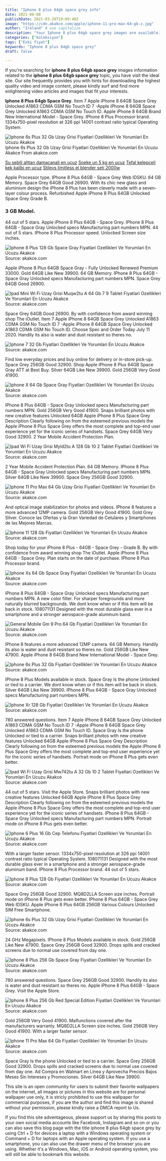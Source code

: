 ```yaml
---
title: "Iphone 8 plus 64gb space grey info"
date: 2021-06-08
publishDate: 2021-03-20T19:09:40Z
image: "https://cdn.akakce.com/apple/iphone-11-pro-max-64-gb-z.jpg"
author: "Ireland" # use capitalize
description: "Your Iphone 8 plus 64gb space grey images are available. Iphone 8 plus 64gb space grey are a topic that is being searched for and liked by netizens now. You can Get the Iphone 8 plus 64gb space grey files here. Find and Download all royalty-free photos."
categories: ["koleksiyon"]
tags: ["Eski fiyat"]
keywords: "Iphone 8 plus 64gb space grey"
draft: false

---
```


If you're searching for **iphone 8 plus 64gb space grey** images information related to the **iphone 8 plus 64gb space grey** topic, you have visit the ideal  site.  Our site frequently  provides you with  hints  for downloading  the highest  quality video and image  content, please kindly surf and find more enlightening video articles and images  that fit your interests.

**Iphone 8 Plus 64gb Space Grey**. Item 7 Apple iPhone 8 64GB Space Grey Unlocked A1863 CDMA GSM No Touch ID 7 -Apple iPhone 8 64GB Space Grey Unlocked A1863 CDMA GSM No Touch ID. Apple iPhone 8 64GB Brand New International Model - Space Grey. IPhone 8 Plus Processor brand. 1334x750-pixel resolution at 326 ppi 14001 contrast ratio typical Operating System.

![Iphone 6s Plus 32 Gb Uzay Grisi Fiyatlari Ozellikleri Ve Yorumlari En Ucuzu Akakce](https://cdn.akakce.com/apple/iphone-6s-plus-32-gb-uzay-grisi-z.jpg "Iphone 6s Plus 32 Gb Uzay Grisi Fiyatlari Ozellikleri Ve Yorumlari En Ucuzu Akakce")
Iphone 6s Plus 32 Gb Uzay Grisi Fiyatlari Ozellikleri Ve Yorumlari En Ucuzu Akakce From akakce.com

[Su sebili alttan damacanali en ucuz](/su-sebili-alttan-damacanali-en-ucuz/)
[Soeke un 5 kg en ucuz](/soeke-un-5-kg-en-ucuz/)
[Tefal kelepceli kek kalibi en ucuz](/tefal-kelepceli-kek-kalibi-en-ucuz/)
[Stilevs limitless el blender seti 2000w](/stilevs-limitless-el-blender-seti-2000w/)

Apple Processor type. IPhone 8 Plus 64GB - Space Grey Web IDSKU. 64 GB Memory. Space Grey 64GB Good 26900. With its chic new glass and aluminium design the iPhone 8 Plus has been cleverly made with a seven-layer colour process. Refurbished Apple iPhone 8 Plus 64GB Unlocked Space Grey Grade B.

### 3 GB Model.

44 out of 5 stars. Apple iPhone 8 Plus 64GB - Space Grey. IPhone 8 Plus 64GB - Space Gray Unlocked specs Manufacturing part numbers MPN. 44 out of 5 stars. IPhone 8 Plus Processor speed. Unlocked Screen size inches.


![Iphone 8 Plus 128 Gb Space Gray Fiyatlari Ozellikleri Ve Yorumlari En Ucuzu Akakce](https://cdn.akakce.com/apple/iphone-8-plus-128-gb-space-gray-z.jpg "Iphone 8 Plus 128 Gb Space Gray Fiyatlari Ozellikleri Ve Yorumlari En Ucuzu Akakce")
Source: akakce.com

Apple iPhone 8 Plus 64GB Space Gray - Fully Unlocked Renewed Premium 33000. Gold 64GB Like New 39900. 64 GB Memory. IPhone 8 Plus 64GB - Space Gray Unlocked specs Manufacturing part numbers MPN. Space Grey 64GB Good 26900.

![Ipad Mini Wi Fi Uzay Grisi Muqw2tu A 64 Gb 7 9 Tablet Fiyatlari Ozellikleri Ve Yorumlari En Ucuzu Akakce](https://cdn.akakce.com/apple/ipad-mini-wi-fi-uzay-grisi-muqw2tu-a-64-gb-7-9-z.jpg "Ipad Mini Wi Fi Uzay Grisi Muqw2tu A 64 Gb 7 9 Tablet Fiyatlari Ozellikleri Ve Yorumlari En Ucuzu Akakce")
Source: akakce.com

Space Grey 64GB Good 26900. By with confidence from award winning shop The iOutlet. Item 7 Apple iPhone 8 64GB Space Grey Unlocked A1863 CDMA GSM No Touch ID 7 -Apple iPhone 8 64GB Space Grey Unlocked A1863 CDMA GSM No Touch ID. Choose Spec and Order Today July 11 2020. Handily its also is water and dust resistant so theres no.

![Iphone 7 32 Gb Fiyatlari Ozellikleri Ve Yorumlari En Ucuzu Akakce](https://cdn.akakce.com/apple/iphone-7-32-gb-z.jpg "Iphone 7 32 Gb Fiyatlari Ozellikleri Ve Yorumlari En Ucuzu Akakce")
Source: akakce.com

Find low everyday prices and buy online for delivery or in-store pick-up. Space Grey 256GB Good 32900. Shop Apple iPhone 8 Plus 64GB Space Gray ATT at Best Buy. Silver 64GB Like New 39900. Gold 256GB Very Good 41900.

![Iphone X 64 Gb Space Gray Fiyatlari Ozellikleri Ve Yorumlari En Ucuzu Akakce](https://cdn.akakce.com/apple/iphone-x-64-gb-space-gray-z.jpg "Iphone X 64 Gb Space Gray Fiyatlari Ozellikleri Ve Yorumlari En Ucuzu Akakce")
Source: akakce.com

IPhone 8 Plus 64GB - Space Gray Unlocked specs Manufacturing part numbers MPN. Gold 256GB Very Good 41900. Snaps brilliant photos with new creative features Unlocked 64GB Apple iPhone 8 Plus Space Grey Description Clearly following on from the esteemed previous models the Apple iPhone 8 Plus Space Grey offers the most complete and top-end user experience yet for the iconic series of handsets. Space Grey 64GB Very Good 32900. 2 Year Mobile Accident Protection Plan.

![Ipad Wi Fi Uzay Grisi Myld2tu A 128 Gb 10 2 Tablet Fiyatlari Ozellikleri Ve Yorumlari En Ucuzu Akakce](https://cdn.akakce.com/apple/ipad-wi-fi-uzay-grisi-myld2tu-a-128-gb-10-2-x.jpg "Ipad Wi Fi Uzay Grisi Myld2tu A 128 Gb 10 2 Tablet Fiyatlari Ozellikleri Ve Yorumlari En Ucuzu Akakce")
Source: akakce.com

2 Year Mobile Accident Protection Plan. 64 GB Memory. IPhone 8 Plus 64GB - Space Gray Unlocked specs Manufacturing part numbers MPN. Silver 64GB Like New 39900. Space Grey 256GB Good 32900.

![Iphone 11 Pro Max 64 Gb Uzay Grisi Fiyatlari Ozellikleri Ve Yorumlari En Ucuzu Akakce](https://cdn.akakce.com/apple/iphone-11-pro-max-64-gb-uzay-grisi-z.jpg "Iphone 11 Pro Max 64 Gb Uzay Grisi Fiyatlari Ozellikleri Ve Yorumlari En Ucuzu Akakce")
Source: akakce.com

And optical image stabilization for photos and videos. IPhone 8 features a more advanced 12MP camera. Gold 256GB Very Good 41900. Gold Grey Silver. Conoce las Ofertas y la Gran Variedad de Celulares y Smartphones de las Mejores Marcas.

![Iphone 11 128 Gb Fiyatlari Ozellikleri Ve Yorumlari En Ucuzu Akakce](https://cdn.akakce.com/apple/iphone-11-128-gb-z.jpg "Iphone 11 128 Gb Fiyatlari Ozellikleri Ve Yorumlari En Ucuzu Akakce")
Source: akakce.com

Shop today for your iPhone 8 Plus - 64GB - Space Grey - Grade B. By with confidence from award winning shop The iOutlet. Apple iPhone 8 Plus 64GB - Space Grey. Plan starts on the date of purchase. IPhone 8 Plus Processor brand.

![Iphone Xs 64 Gb Space Gray Fiyatlari Ozellikleri Ve Yorumlari En Ucuzu Akakce](https://cdn.akakce.com/apple/iphone-xs-64-gb-space-gray-z.jpg "Iphone Xs 64 Gb Space Gray Fiyatlari Ozellikleri Ve Yorumlari En Ucuzu Akakce")
Source: akakce.com

IPhone 8 Plus 64GB - Space Gray Unlocked specs Manufacturing part numbers MPN. A new color filter. For sharper foregrounds and more naturally blurred backgrounds. We dont know when or if this item will be back in stock. 108071131 Designed with the most durable glass ever in a smartphone and a stronger aerospace-grade aluminum band.

![General Mobile Gm 9 Pro 64 Gb Fiyatlari Ozellikleri Ve Yorumlari En Ucuzu Akakce](https://cdn.akakce.com/general-mobile/general-mobile-gm-9-pro-64-gb-z.jpg "General Mobile Gm 9 Pro 64 Gb Fiyatlari Ozellikleri Ve Yorumlari En Ucuzu Akakce")
Source: akakce.com

IPhone 8 features a more advanced 12MP camera. 64 GB Memory. Handily its also is water and dust resistant so theres no. Gold 256GB Like New 47900. Apple iPhone 8 64GB Brand New International Model - Space Grey.

![Iphone 6s Plus 32 Gb Fiyatlari Ozellikleri Ve Yorumlari En Ucuzu Akakce](https://cdn.akakce.com/apple/iphone-6s-plus-32-gb-z.jpg "Iphone 6s Plus 32 Gb Fiyatlari Ozellikleri Ve Yorumlari En Ucuzu Akakce")
Source: akakce.com

IPhone 8 Plus Models available in stock. Space Gray Is the phone Unlocked or tied to a carrier. We dont know when or if this item will be back in stock. Silver 64GB Like New 39900. IPhone 8 Plus 64GB - Space Gray Unlocked specs Manufacturing part numbers MPN.

![Iphone Xr 128 Gb Fiyatlari Ozellikleri Ve Yorumlari En Ucuzu Akakce](https://cdn.akakce.com/apple/iphone-xr-128-gb-z.jpg "Iphone Xr 128 Gb Fiyatlari Ozellikleri Ve Yorumlari En Ucuzu Akakce")
Source: akakce.com

780 answered questions. Item 7 Apple iPhone 8 64GB Space Grey Unlocked A1863 CDMA GSM No Touch ID 7 -Apple iPhone 8 64GB Space Grey Unlocked A1863 CDMA GSM No Touch ID. Space Gray Is the phone Unlocked or tied to a carrier. Snaps brilliant photos with new creative features Unlocked 64GB Apple iPhone 8 Plus Space Grey Description Clearly following on from the esteemed previous models the Apple iPhone 8 Plus Space Grey offers the most complete and top-end user experience yet for the iconic series of handsets. Portrait mode on iPhone 8 Plus gets even better.

![Ipad Wi Fi Uzay Grisi Mw742tu A 32 Gb 10 2 Tablet Fiyatlari Ozellikleri Ve Yorumlari En Ucuzu Akakce](https://cdn.akakce.com/apple/ipad-wi-fi-uzay-grisi-mw742tu-a-32-gb-10-2-z.jpg "Ipad Wi Fi Uzay Grisi Mw742tu A 32 Gb 10 2 Tablet Fiyatlari Ozellikleri Ve Yorumlari En Ucuzu Akakce")
Source: akakce.com

44 out of 5 stars. Visit the Apple Store. Snaps brilliant photos with new creative features Unlocked 64GB Apple iPhone 8 Plus Space Grey Description Clearly following on from the esteemed previous models the Apple iPhone 8 Plus Space Grey offers the most complete and top-end user experience yet for the iconic series of handsets. IPhone 8 Plus 64GB - Space Gray Unlocked specs Manufacturing part numbers MPN. Portrait mode on iPhone 8 Plus gets even better.

![Iphone 6 Plus 16 Gb Cep Telefonu Fiyatlari Ozellikleri Ve Yorumlari En Ucuzu Akakce](https://cdn.akakce.com/apple/iphone-6-plus-16-gb-z.jpg "Iphone 6 Plus 16 Gb Cep Telefonu Fiyatlari Ozellikleri Ve Yorumlari En Ucuzu Akakce")
Source: akakce.com

With a larger faster sensor. 1334x750-pixel resolution at 326 ppi 14001 contrast ratio typical Operating System. 108071131 Designed with the most durable glass ever in a smartphone and a stronger aerospace-grade aluminum band. IPhone 8 Plus Processor brand. 44 out of 5 stars.

![Iphone 8 Plus 128 Gb Fiyatlari Ozellikleri Ve Yorumlari En Ucuzu Akakce](https://cdn.akakce.com/apple/iphone-8-plus-128-gb-z.jpg "Iphone 8 Plus 128 Gb Fiyatlari Ozellikleri Ve Yorumlari En Ucuzu Akakce")
Source: akakce.com

Space Grey 256GB Good 32900. MQ8D2LLA Screen size inches. Portrait mode on iPhone 8 Plus gets even better. IPhone 8 Plus 64GB - Space Grey Web IDSKU. Apple iPhone 8 Plus 64GB 256GB Various Colours Unlocked SIM Free Smartphone.

![Iphone 6s Plus 32 Gb Uzay Grisi Fiyatlari Ozellikleri Ve Yorumlari En Ucuzu Akakce](https://cdn.akakce.com/apple/iphone-6s-plus-32-gb-uzay-grisi-z.jpg "Iphone 6s Plus 32 Gb Uzay Grisi Fiyatlari Ozellikleri Ve Yorumlari En Ucuzu Akakce")
Source: akakce.com

24 GHz Megapixels. IPhone 8 Plus Models available in stock. Gold 256GB Like New 47900. Space Grey 256GB Good 32900. Drops spills and cracked screens due to normal use covered from day one.

![Iphone 8 Plus 256 Gb Space Gray Fiyatlari Ozellikleri Ve Yorumlari En Ucuzu Akakce](https://iis-akakce.akamaized.net/p.z?%2F%2Fproductimages%2Ehepsiburada%2Enet%2Fs%2F31%2F600%2F10352776282162%2Ejpg "Iphone 8 Plus 256 Gb Space Gray Fiyatlari Ozellikleri Ve Yorumlari En Ucuzu Akakce")
Source: akakce.com

780 answered questions. Space Grey 256GB Good 32900. Handily its also is water and dust resistant so theres no. Apple iPhone 8 Plus 64GB - Space Grey. Visit the Apple Store.

![Iphone 8 Plus 256 Gb Red Special Edition Fiyatlari Ozellikleri Ve Yorumlari En Ucuzu Akakce](https://cdn.akakce.com/apple/iphone-8-plus-256-gb-red-special-edition-z.jpg "Iphone 8 Plus 256 Gb Red Special Edition Fiyatlari Ozellikleri Ve Yorumlari En Ucuzu Akakce")
Source: akakce.com

Gold 256GB Very Good 41900. Malfunctions covered after the manufacturers warranty. MQ8D2LLA Screen size inches. Gold 256GB Very Good 41900. With a larger faster sensor.

![Iphone 11 Pro Max 64 Gb Fiyatlari Ozellikleri Ve Yorumlari En Ucuzu Akakce](https://cdn.akakce.com/apple/iphone-11-pro-max-64-gb-z.jpg "Iphone 11 Pro Max 64 Gb Fiyatlari Ozellikleri Ve Yorumlari En Ucuzu Akakce")
Source: akakce.com

Space Gray Is the phone Unlocked or tied to a carrier. Space Grey 256GB Good 32900. Drops spills and cracked screens due to normal use covered from day one. Ad Compra en Walmart en Línea y Aprovecha Precios Bajos Meses Sin Intereses y Promociones. Silver 64GB Like New 39900.

This site is an open community for users to submit their favorite wallpapers on the internet, all images or pictures in this website are for personal wallpaper use only, it is stricly prohibited to use this wallpaper for commercial purposes, if you are the author and find this image is shared without your permission, please kindly raise a DMCA report to Us.

If you find this site adventageous, please support us by sharing this posts to your own social media accounts like Facebook, Instagram and so on or you can also save this blog page with the title iphone 8 plus 64gb space grey by using Ctrl + D for devices a laptop with a Windows operating system or Command + D for laptops with an Apple operating system. If you use a smartphone, you can also use the drawer menu of the browser you are using. Whether it's a Windows, Mac, iOS or Android operating system, you will still be able to bookmark this website.
